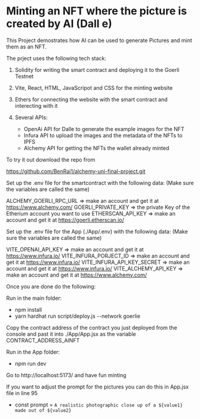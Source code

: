 # Minting an NFT where the picture is created by AI (Dall e)

This Project demostrates how AI can be used to generate Pictures and mint them as an NFT.

The prject uses the following tech stack:

1. Solidity for writing the smart contract and deploying it to the Goerli Testnet

2. Vite, React, HTML, JavaScripot and CSS for the minting website

3. Ethers for connecting the website with the smart contract and interecting with it

4. Several APIs:
   - OpenAi API for Dalle to generate the example images for the NFT
   - Infura API to upload the images and the metadata of the NFTs to IPFS
   - Alchemy API for getting the NFTs the wallet already minted

To try it out download the repo from

https://github.com/BenRai1/alchemy-uni-final-project.git

Set up the .env file for the smartcontract with the following data:
(Make sure the variables are called the same)

ALCHEMY_GOERLI_RPC_URL => make an account and get it at https://www.alchemy.com/
GOERLI_PRIVATE_KEY => the private Key of the Etherium account you want to use
ETHERSCAN_API_KEY => make an account and get it at https://goerli.etherscan.io/

Set up the .env file for the App (./App/.env) with the following data:
(Make sure the variables are called the same)

VITE_OPENAI_API_KEY => make an account and get it at https://www.infura.io/
VITE_INFURA_PORJECT_ID => make an account and get it at https://www.infura.io/
VITE_INFURA_API_KEY_SECRET => make an account and get it at https://www.infura.io/
VITE_ALCHEMY_API_KEY => make an account and get it at https://www.alchemy.com/

Once you are done do the following:

Run in the main folder:

- npm install
- yarn hardhat run script/deploy.js --network goerlie

Copy the contract address of the contract you just deployed from the console and past it into ./App/App.jsx as the variable CONTRACT_ADDRESS_AINFT

Run in the App folder:

- npm run dev

Go to http://localhost:5173/ and have fun minting

If you want to adjust the prompt for the pictures you can do this in App.jsx file in line 95

- const prompt = `A realistic photographic close up of a ${value1} made out of ${value2} `
